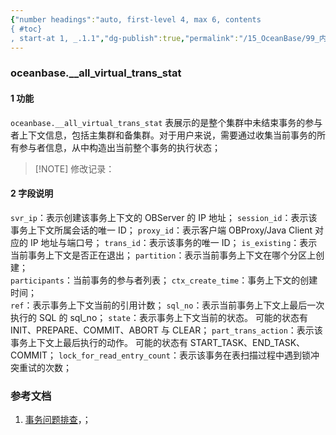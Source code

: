 ```yaml
---
{"number headings":"auto, first-level 4, max 6, contents
{ #toc}
, start-at 1, _.1.1","dg-publish":true,"permalink":"/15_OceanBase/99_内部表介绍/oceanbase.__all_virtual_trans_stat/","dgPassFrontmatter":true}
---
```



### oceanbase.__all_virtual_trans_stat
#### 1 功能

`oceanbase.__all_virtual_trans_stat` 表展示的是整个集群中未结束事务的参与者上下文信息，包括主集群和备集群。对于用户来说，需要通过收集当前事务的所有参与者信息，从中构造出当前整个事务的执行状态；  

> [!NOTE] 修改记录：

#### 2 字段说明
`svr_ip`：表示创建该事务上下文的 OBServer 的 IP 地址；
`session_id`：表示该事务上下文所属会话的唯一 ID；
`proxy_id`：表示客户端 OBProxy/Java Client 对应的 IP 地址与端口号；
`trans_id`：表示该事务的唯一 ID；
`is_existing`：表示当前事务上下文是否正在退出；
`partition`：表示当前事务上下文在哪个分区上创建；  
`participants`：当前事务的参与者列表；
`ctx_create_time`：事务上下文的创建时间；  
`ref`：表示事务上下文当前的引用计数；
`sql_no`：表示当前事务上下文上最后一次执行的 SQL 的 sql_no；
`state`：表示事务上下文当前的状态。 可能的状态有 INIT、PREPARE、COMMIT、ABORT 与 CLEAR；
`part_trans_action`：表示该事务上下文上最后执行的动作。 可能的状态有 START_TASK、END_TASK、COMMIT；
`lock_for_read_entry_count`：表示该事务在表扫描过程中遇到锁冲突重试的次数；


### 参考文档
1. [事务问题排查](https://www.oceanbase.com/docs/enterprise-oceanbase-database-cn-10000000000355019)，；



